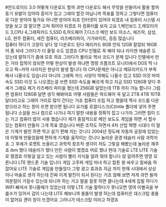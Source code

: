 #안드로이드 3.0 어떻게 다운로드 할까
과연 다운로드 해서 무엇을 만들어서 활용 할까
동기 유발이 있어야 흥미가 있고 그래야 할것 아닙니까
목표를 정하고 그렇다면 컴퓨터로 다운 받아야 될가요 아니면 받아야 되죠
인터넷이 있어야 되겠죠 내 컴퓨터 시스템 사양을 보고 않 맡으면
고쳐 줘어야 되겠죠 자 컴퓨터를 보자 고요
1,메인보드 2,메모리카드 3,CPU 4,그래픽카드 5,SSD 6,하드웨어 7,디스크 
메인 보드 아소스, 에즈락, 삼성, LG, 현주 컴퓨터, 세진 컴퓨터, 라즈베리파이, 기가바이트, 등등 많습니다  
컴퓨터 하다가 고장이 낳다 않 다운로드 된다 메리카드 8GB 안되 12GB 잘않되 16GB 어 좀 되네 그러다가 더 올릴 수도 있겠죠
CPU 인텔로 꼭 해야 되냐 라이젠 애슬론 도 있는데 말하기가 좀애 모호 하죠 그러다가 몰라요 헥사 코드가 문제 입니다
인텔에서 만든 거라 접목이 않되면 어떻 현상이 발생 하냐면
명령 프롬프트 모니터에서 DOS 딱 나오고 팍~카악 사라지은 현상이 발생 합니다
아 CPU문제은 아니고 메모리카드가 부족 해서 나올수도 있습니다 아니야 그래픽 카드 사양이 약해도 나올수 있고 SSD 이것 머야 속도 SSD
이것 도 나오겠는걸 쓰면 SSD 속도을 빠르게 하고 지금 SSD 128GB 닿다 추세가 그래요 제가 라즈베리 파이을 했는데 256GB 달았는데 1TB
까지 가능 합니다 그럼면 컴퓨터 128GB 달면 생각 해봐야죠 어떻 사람들은 하드웨어 꼭 달고 2TB 4TB 10TB 달더라고요 그래야 거리로 많이 간다는 거죠
 컴퓨터 조립 하고  했을데 헥사 코드를 다운 받으라고 하는 창이 뜨면 받으면 됩니다 요거를 로컬디스크(C)Intle 폴더에 넣어 주면 됩니다
소설을 쓰냐 컴으로 나가냐 여기 말한 내용을 정확히 잡고 나가자 그러면 힘이 드는 거고 컴퓨터 많이 사용 했습니다 제가 중점적으로 메인 보도도 게임을 하면
서 할수 있는 컴퓨터 만들자 그게 목표 였습니다 버튼 조작도 하면서 4차 산업 혁명 시대다 이 말은 기계가 발전 하면 먹고 살기 편해 지는 것니다 2004년 정도에 자동차 공장에 있었는데 이렇게 만들었을떼 편하게 기계을 움직이는 것니다 놀라운 광경 테슬러 사람 과학자죠 그 후에가 로켓트 쏘올리고 과학적 창조적 생각이 저도 그렇걸 해봤는데 놀라운 재주죠 ibm 했다 테슬러가 했다 만든 사람이 했겠죠 머로 했냐 현대 기술로 LTE LITE 기술로 했겠죠 이렇걸 알고 있는 사람이 빨리 지식을 알려 줘야 합니다 않 알려주면 영영 모른니다 LTE 핸드폰 기술 입니다 게임 고주파 게임 마녀 하고 칼튼 왕 싸우고 칼싸움 하잖아요 LITE 기술로 게임을 만들었다 그렇 광고 효과죠 지금 까지 현재 시대에서 상상 이나 마술로 생각 하는데 진짜 이게 발전이 되서 된다는 거죠 않해 보면 저게 과연 될까 의문점이 가질수 있는데 되니까 하는 거고 말을 잘못 하면 클나는데 4세계 집필 하다가 WIFI 빠져서 못나올때가 있었는데 이렇 LTE 기술 말하다가 못나오면 영여 이별곡을 부를수가 있어서 겁이 나는데
LITE 해보니까 충돌이 발생 하는데 컴퓨터은 데스크탑 충돌이 없어요 괜이 창이 뜨겠어요 그러니가 데스크탑 이라고 하겠죠
